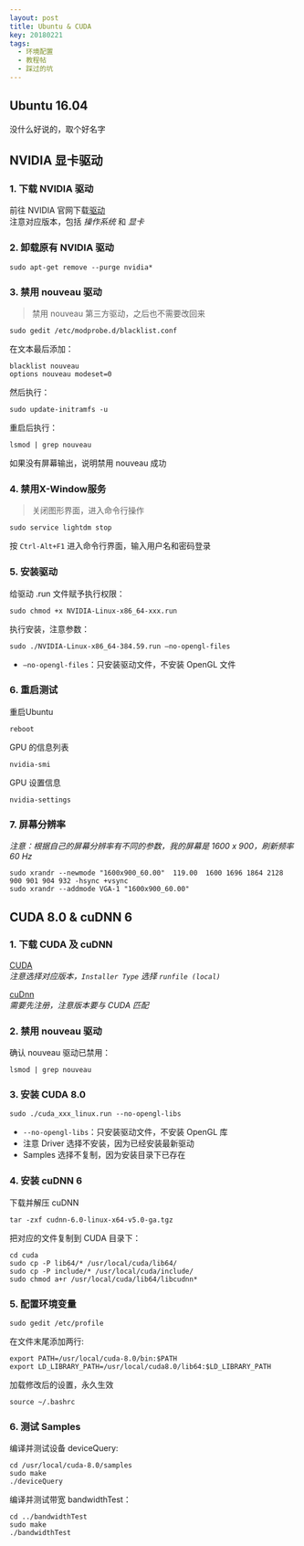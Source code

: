 ```yaml
---
layout: post
title: Ubuntu & CUDA
key: 20180221
tags: 
  - 环境配置
  - 教程帖
  - 踩过的坑
---
```


## Ubuntu 16.04

没什么好说的，取个好名字

## NVIDIA 显卡驱动
### 1. 下载 NVIDIA 驱动
前往 NVIDIA 官网下载[驱动](http://www.nvidia.cn/Download/index.aspx?lang=cn)  
注意对应版本，包括 _操作系统_ 和 _显卡_

### 2. 卸载原有 NVIDIA 驱动

```
sudo apt-get remove --purge nvidia*
```

### 3. 禁用 nouveau 驱动
> 禁用 nouveau 第三方驱动，之后也不需要改回来

```
sudo gedit /etc/modprobe.d/blacklist.conf
```
在文本最后添加：
```
blacklist nouveau
options nouveau modeset=0
```
然后执行：
```
sudo update-initramfs -u
```
重启后执行：
```
lsmod | grep nouveau 
```
如果没有屏幕输出，说明禁用 nouveau 成功

### 4. 禁用X-Window服务
> 关闭图形界面，进入命令行操作

```
sudo service lightdm stop
```
按 `Ctrl-Alt+F1` 进入命令行界面，输入用户名和密码登录

### 5. 安装驱动

给驱动 .run 文件赋予执行权限：
```
sudo chmod +x NVIDIA-Linux-x86_64-xxx.run
```
执行安装，注意参数：
```
sudo ./NVIDIA-Linux-x86_64-384.59.run –no-opengl-files
```
* `–no-opengl-files`：只安装驱动文件，不安装 OpenGL 文件
 
### 6. 重启测试
重启Ubuntu
```
reboot
```

GPU 的信息列表
```
nvidia-smi
```

GPU 设置信息
``` 
nvidia-settings 
```

### 7. 屏幕分辨率
*注意：根据自己的屏幕分辨率有不同的参数，我的屏幕是 1600 x 900，刷新频率 60 Hz*
```
sudo xrandr --newmode "1600x900_60.00"  119.00  1600 1696 1864 2128  900 901 904 932 -hsync +vsync
sudo xrandr --addmode VGA-1 "1600x900_60.00"
```

## CUDA 8.0 & cuDNN 6
### 1. 下载 CUDA 及 cuDNN
[CUDA](https://developer.nvidia.com/cuda-toolkit)  
*注意选择对应版本，`Installer Type` 选择 `runfile (local)`*  

[cuDnn](https://developer.nvidia.com/cudnn)  
*需要先注册，注意版本要与 CUDA 匹配*  

### 2. 禁用 nouveau 驱动
确认 nouveau 驱动已禁用：
```
lsmod | grep nouveau
```

### 3. 安装 CUDA 8.0

```
sudo ./cuda_xxx_linux.run --no-opengl-libs
```
* `--no-opengl-libs`：只安装驱动文件，不安装 OpenGL 库
* 注意 Driver 选择不安装，因为已经安装最新驱动
* Samples 选择不复制，因为安装目录下已存在

### 4. 安装 cuDNN 6

下载并解压 cuDNN
```
tar -zxf cudnn-6.0-linux-x64-v5.0-ga.tgz
```

把对应的文件复制到 CUDA 目录下：
```
cd cuda
sudo cp -P lib64/* /usr/local/cuda/lib64/
sudo cp -P include/* /usr/local/cuda/include/
sudo chmod a+r /usr/local/cuda/lib64/libcudnn*
```

### 5. 配置环境变量

```
sudo gedit /etc/profile 
```

在文件末尾添加两行:
```
export PATH=/usr/local/cuda-8.0/bin:$PATH
export LD_LIBRARY_PATH=/usr/local/cuda8.0/lib64:$LD_LIBRARY_PATH
```

加载修改后的设置，永久生效
```
source ~/.bashrc
```

### 6. 测试 Samples

编译并测试设备 deviceQuery:
```
cd /usr/local/cuda-8.0/samples
sudo make
./deviceQuery
```

编译并测试带宽 bandwidthTest：
```
cd ../bandwidthTest
sudo make
./bandwidthTest
```
